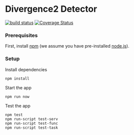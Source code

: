 # Divergence2 Detector
[![build status](https://secure.travis-ci.org/bkawk/divergence2.svg)](http://travis-ci.org/bkawk/divergence2)
[![Coverage Status](https://coveralls.io/repos/github/bkawk/divergence2/badge.svg?branch=master)](https://coveralls.io/github/bkawk/divergence2?branch=master)

### Prerequisites

First, install [npm](https://www.npmjs.com) (we assume you have pre-installed [node.js](https://nodejs.org)).

### Setup

Install dependencies

    npm install

Start the app

    npm run now

Test the app

    npm test
    npm run-script test-serv
    npm run-script test-func
    npm run-script test-task


